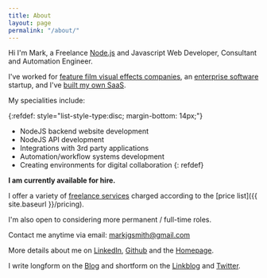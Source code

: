 ```yaml
---
title: About
layout: page
permalink: "/about/"
---
```


Hi I'm Mark, a Freelance [Node.js](https://en.wikipedia.org/wiki/Node.js) and Javascript Web Developer, Consultant and Automation Engineer. 

I've worked for [feature film visual effects companies](https://blog.markjgsmith.com/2020/11/24/what-its-like-working-in-tech-in-the-visual-effects-industry.html), an [enterprise software](https://www.signiant.com/company) startup, and I've [built my own SaaS](https://blog.markjgsmith.com/2020/11/26/looking-back-at-linkblogdotio.html).

My specialities include:

{:refdef: style="list-style-type:disc; margin-bottom: 14px;"}
- NodeJS backend website development
- NodeJS API development
- Integrations with 3rd party applications
- Automation/workflow systems development
- Creating environments for digital collaboration
{: refdef}

**I am currently available for hire.**

I offer a variety of [freelance services](https://blog.markjgsmith.com/services) charged according to the [price list]({{ site.baseurl }}/pricing).

I'm also open to considering more permanent / full-time roles.

Contact me anytime via email: markjgsmith@gmail.com

More details about me on [LinkedIn](https://www.linkedin.com/in/markjgsmith), [Github](https://github.com/mjgs) and the [Homepage](https://markjgsmith.com).

I write longform on the [Blog](https://blog.markjgsmith.com) and shortform on the [Linkblog](https://links.markjgsmith.com) and [Twitter](https://twitter.com/markjgsmith).
